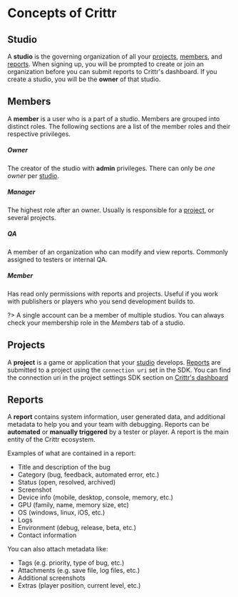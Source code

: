 # Concepts of Crittr

## Studio

A **studio** is the governing organization of all your [projects](#projects), [members](#members), and [reports](#reports). When signing up, you will be prompted to create or
join an organization before you can submit reports to Crittr's dashboard. If you create a studio, you will be the **owner** of that
studio.

## Members

A **member** is a user who is a part of a studio. Members are grouped into distinct roles. The following
sections are a list of the member roles and their respective privileges.

##### Owner
The creator of the studio with **admin** privileges. There can only be _one owner_ per [studio](#studio).

##### Manager
The highest role after an owner. Usually is responsible for a [project](#projects), or several projects.

##### QA
A member of an organization who can modify and view reports. Commonly assigned to testers or internal QA. 

##### Member
Has read only permissions with reports and projects. Useful if you work with publishers or players who you send development builds to.

?> A single account can be a member of multiple studios. You can always check your membership role in the _Members_ tab of a studio.

## Projects

A **project** is a game or application that your [studio](#studio) develops. [Reports](#reports) are submitted to a project using the `connection uri` set in the SDK. You can find the
connection uri in the project settings SDK section on [Crittr's dashboard](https://dashboard.crittr.co/studio/projects)

## Reports

A **report** contains system information, user generated data, and additional metadata to help you and your team with debugging. Reports
can be **automated** or **manually triggered** by a tester or player. A report is the main entity of the Crittr ecosystem. 

Examples of what are contained in a report:
* Title and description of the bug
* Category (bug, feedback, automated error, etc.)
* Status (open, resolved, archived)
* Screenshot
* Device info (mobile, desktop, console, memory, etc.)
* GPU (family, name, memory size, etc)
* OS (windows, linux, iOS, etc.)
* Logs
* Environment (debug, release, beta, etc.)
* Contact information

You can also attach metadata like:
* Tags (e.g. priority, type of bug, etc.)
* Attachments (e.g. save file, log files, etc.)
* Additional screenshots
* Extras (player position, current level, etc.)
